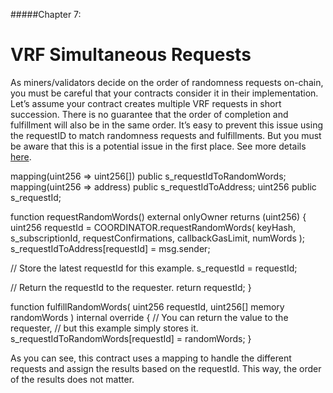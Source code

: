 #####Chapter 7:

# VRF Simultaneous Requests

As miners/validators decide on the order of randomness requests on-chain, you must be careful that your contracts consider it in their implementation. Let’s assume your contract creates multiple VRF requests in short succession. There is no guarantee that the order of completion and fulfillment will also be in the same order. It’s easy to prevent this issue using the requestID to match randomness requests and fulfillments. But you must be aware that this is a potential issue in the first place. See more details [here](https://docs.chain.link/docs/vrf/v2/best-practices/#processing-simultaneous-vrf-requests).

<Highlight class="language-javascript">
mapping(uint256 => uint256[]) public s_requestIdToRandomWords;
mapping(uint256 => address) public s_requestIdToAddress;
uint256 public s_requestId;
 
function requestRandomWords() external onlyOwner returns (uint256) {
 uint256 requestId = COORDINATOR.requestRandomWords(
   keyHash,
   s_subscriptionId,
   requestConfirmations,
   callbackGasLimit,
   numWords
 );
 s_requestIdToAddress[requestId] = msg.sender;
 
 // Store the latest requestId for this example.
 s_requestId = requestId;
 
 // Return the requestId to the requester.
 return requestId;
}
 
function fulfillRandomWords(
   uint256 requestId,
   uint256[] memory randomWords
 ) internal override {
 // You can return the value to the requester,
 // but this example simply stores it.
 s_requestIdToRandomWords[requestId] = randomWords;
}
</Highlight>

As you can see, this contract uses a mapping to handle the different requests and assign the results based on the requestId. This way, the order of the results does not matter.
